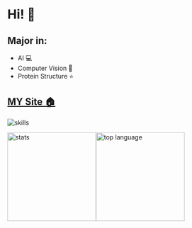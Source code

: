 # Hi! :clap:
## Major in:
- AI :computer:
- Computer Vision :eyes: 
- Protein Structure :star: 

## [MY Site :house:](https://www.jmyjmy.top)

![skills](https://skillicons.dev/icons?i=linux,bash,git,github,gitlab,vscode,idea,docker,python,flask,java,androidstudio,spring,php,nginx,mysql,redis,c,cpp,cmake,pytorch,ps,pr,js,html,css,vue,bootstrap,jquery,raspberrypi&perline=10&theme=light)

<img src="https://github-readme-stats-one-bice.vercel.app/api?username=jinmingyi1998&count_private=true&theme=Gradient&show_icons=true&include_all_commits=true&role=OWNER,ORGANIZATION_MEMBER,COLLABORATOR&bg_color=90,a1c4fd00,c2e9fbff&card_width=360px" alt="stats" height="200px" ><img src="https://github-readme-stats-one-bice.vercel.app/api/top-langs/?username=jinmingyi1998&layout=compact&langs_count=6&hide=javascript,html,css,scss&bg_color=90,a1c4fd00,c2e9fbff" alt="top language" height="200px">
